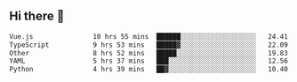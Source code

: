 ## Hi there 👋

<!--START_SECTION:waka-->

```txt
Vue.js               10 hrs 55 mins  ██████░░░░░░░░░░░░░░░░░░░   24.41 %
TypeScript           9 hrs 53 mins   █████▓░░░░░░░░░░░░░░░░░░░   22.09 %
Other                8 hrs 52 mins   █████░░░░░░░░░░░░░░░░░░░░   19.83 %
YAML                 5 hrs 37 mins   ███░░░░░░░░░░░░░░░░░░░░░░   12.56 %
Python               4 hrs 39 mins   ██▓░░░░░░░░░░░░░░░░░░░░░░   10.40 %
```

<!--END_SECTION:waka-->
